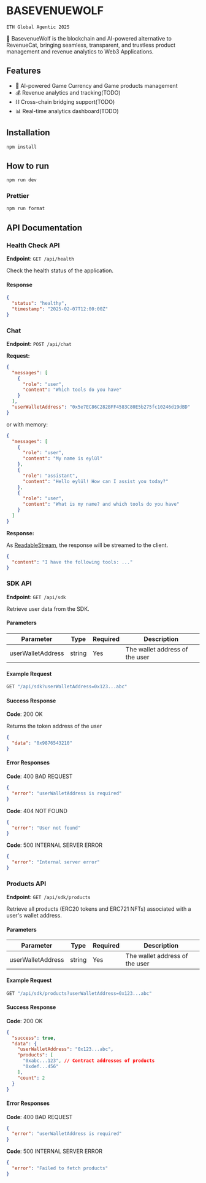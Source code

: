 # BASEVENUEWOLF

`ETH Global Agentic 2025`

🚀 BasevenueWolf is the blockchain and AI-powered alternative to RevenueCat, bringing seamless, transparent, and trustless product management and revenue analytics to Web3 Applications.

## Features

- 🤖 AI-powered Game Currency and Game products management
- 💰 Revenue analytics and tracking(TODO)
- ⛓️ Cross-chain bridging support(TODO)
- 📊 Real-time analytics dashboard(TODO)

## Installation

```bash
npm install
```

## How to run

```bash
npm run dev
```

### Prettier

```bash
npm run format
```

## API Documentation

### Health Check API

**Endpoint**: `GET /api/health`

Check the health status of the application.

#### Response

```json
{
  "status": "healthy",
  "timestamp": "2025-02-07T12:00:00Z"
}
```

### Chat

**Endpoint:**
`POST /api/chat`

**Request:**

```json
{
  "messages": [
    {
      "role": "user",
      "content": "Which tools do you have"
    }
  ],
  "userWalletAddress": "0x5e7EC86C282BFF4583C80E5b275fc10246d19dBD"
}
```

or with memory:

```json
{
  "messages": [
    {
      "role": "user",
      "content": "My name is eylül"
    },
    {
      "role": "assistant",
      "content": "Hello eylül! How can I assist you today?"
    },
    {
      "role": "user",
      "content": "What is my name? and which tools do you have"
    }
  ]
}
```

**Response:**

As [ReadableStream](https://developer.mozilla.org/en-US/docs/Web/API/ReadableStream), the response will be streamed to the client.

```json
{
  "content": "I have the following tools: ..."
}
```

### SDK API

**Endpoint**: `GET /api/sdk`

Retrieve user data from the SDK.

#### Parameters

| Parameter         | Type   | Required | Description                    |
| ----------------- | ------ | -------- | ------------------------------ |
| userWalletAddress | string | Yes      | The wallet address of the user |

#### Example Request

```bash
GET "/api/sdk?userWalletAddress=0x123...abc"
```

#### Success Response

**Code**: 200 OK

Returns the token address of the user

```json
{
  "data": "0x9876543210"
}
```

#### Error Responses

**Code**: 400 BAD REQUEST

```json
{
  "error": "userWalletAddress is required"
}
```

**Code**: 404 NOT FOUND

```json
{
  "error": "User not found"
}
```

**Code**: 500 INTERNAL SERVER ERROR

```json
{
  "error": "Internal server error"
}
```

### Products API

**Endpoint**: `GET /api/sdk/products`

Retrieve all products (ERC20 tokens and ERC721 NFTs) associated with a user's wallet address.

#### Parameters

| Parameter         | Type   | Required | Description                    |
| ----------------- | ------ | -------- | ------------------------------ |
| userWalletAddress | string | Yes      | The wallet address of the user |

#### Example Request

```bash
GET "/api/sdk/products?userWalletAddress=0x123...abc"
```

#### Success Response

**Code**: 200 OK

```json
{
  "success": true,
  "data": {
    "userWalletAddress": "0x123...abc",
    "products": [
      "0xabc...123", // Contract addresses of products
      "0xdef...456"
    ],
    "count": 2
  }
}
```

#### Error Responses

**Code**: 400 BAD REQUEST

```json
{
  "error": "userWalletAddress is required"
}
```

**Code**: 500 INTERNAL SERVER ERROR

```json
{
  "error": "Failed to fetch products"
}
```
